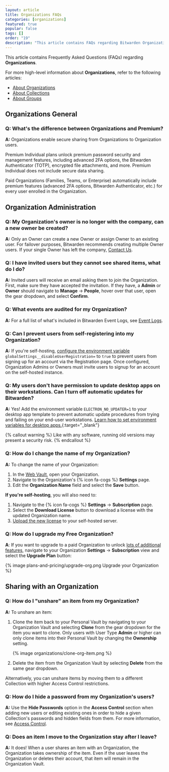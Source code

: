 ```yaml
---
layout: article
title: Organizations FAQs
categories: [organizations]
featured: true
popular: false
tags: []
order: "19"
description: "This article contains FAQs regarding Bitwarden Organizations, which can be used to facilitate secure sharing between users."
---
```


This article contains Frequently Asked Questions (FAQs) regarding **Organizations**.

For more high-level information about **Organizations**, refer to the following articles:
- [About Organizations]({{site.baseurl}}/article/about-organizations/)
- [About Collections]({{site.baseurl}}/article/about-collections/)
- [About Groups]({{site.baseurl}}/article/about-groups/)

## Organizations General

### Q: What's the difference between Organizations and Premium?

**A:** Organizations enable secure sharing from Organizations to Organization users.

Premium Individual plans unlock premium password security and management features, including advanced 2FA options, the Bitwarden Authenticator (TOTP), encrypted file attachments, and more. Premium Individual does not include secure data sharing.

Paid Organizations (Families, Teams, or Enterprise) automatically include premium features (advanced 2FA options, Bitwarden Authenticator, etc.) for every user enrolled in the Organization.

## Organization Administration

### Q: My Organization's owner is no longer with the company, can a new owner be created?

**A:** Only an Owner can create a new Owner or assign Owner to an existing user. For failover purposes, Bitwarden recommends creating multiple Owner users. If your single Owner has left the company, [Contact Us](https://bitwarden.com/contact).

### Q: I have invited users but they cannot see shared items, what do I do?

**A:** Invited users will receive an email asking them to join the Organization. First, make sure they have accepted the invitation. If they have, a **Admin** or **Owner** should navigate to **Manage** &rarr; **People**, hover over that user, open the gear dropdown, and select **Confirm**.

### Q: What events are audited for my Organization?

**A:** For a full list of what's included in Bitwarden Event Logs, see [Event Logs]({{site.baseurl}}/article/event-logs/).

### Q: Can I prevent users from self-registering into my Organization?

**A:** If you're self-hosting, [configure the environment variable]({{site.baseurl}}/article/environment-variables/) `globalSettings__disableUserRegistration=` to `true` to prevent users from signing up for an account via the Registration page. Once configured, Organization Admins or Owners must invite users to signup for an account on the self-hosted instance.

### Q: My users don't have permission to update desktop apps on their workstations. Can I turn off automatic updates for Bitwarden?

**A:** Yes! Add the environment variable `ELECTRON_NO_UPDATER=1` to your desktop app template to prevent automatic update procedures from trying and failing on your end-user workstations. [Learn how to set environment variables for desktop apps.](https://www.twilio.com/blog/2017/01/how-to-set-environment-variables.html){:target="\_blank"}

{% callout warning %}
Like with any software, running old versions may present a security risk.
{% endcallout %}

### Q: How do I change the name of my Organization?

**A:** To change the name of your Organization:

1. In the [Web Vault]({{site.baseurl}}/article/getting-started-webvault), open your Organization.
2. Navigate to the Organization's {% icon fa-cogs %} **Settings** page.
3. Edit the **Organization Name** field and select the **Save** button.

**If you're self-hosting**, you will also need to:
1. Navigate to the {% icon fa-cogs %} **Settings** &rarr; **Subscription** page.
2. Select the **Download License** button to download a license with the updated Organization name.
3. [Upload the new license]({{site.baseurl}}/article/licensing-on-premise/#organization-license) to your self-hosted server.

### Q: How do I upgrade my Free Organization?

**A**: If you want to upgrade to a paid Organization to unlock [lots of additional features]({{site.baseurl}}/article/about-bitwarden-plans/), navigate to your Organization **Settings** &rarr; **Subscription** view and select the **Upgrade Plan** button:

{% image plans-and-pricing/upgrade-org.png Upgrade your Organization %}

## Sharing with an Organization

### Q: How do I "unshare" an item from my Organization?

**A:** To unshare an item:
  1. Clone the item back to your Personal Vault by navigating to your Organization Vault and selecting **Clone** from the gear dropdown for the item you want to clone. Only users with User Type **Admin** or higher can only clone items into their Personal Vault by changing the **Ownership** setting.

     {% image organizations/clone-org-item.png %}
2. Delete the item from the Organization Vault by selecting **Delete** from the same gear dropdown.

Alternatively, you can unshare items by moving them to a different Collection with higher Access Control restrictions.

### Q: How do I hide a password from my Organization's users?

**A:** Use the **Hide Passwords** option in the **Access Control** section when adding new users or editing existing ones in order to hide a given Collection's passwords and hidden fields from them. For more information, see [Access Control]({{site.baseurl}}/article/user-types-access-control/#access-control).

### Q: Does an item I move to the Organization stay after I leave?

**A:** It does! When a user shares an item with an Organization, the Organization takes ownership of the item. Even if the user leaves the Organization or deletes their account, that item will remain in the Organization Vault.
